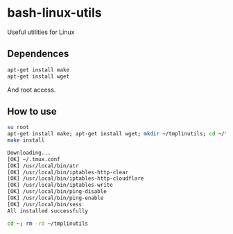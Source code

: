# bash-linux-utils

Useful utilities for Linux

## Dependences

```sh
apt-get install make
apt-get install wget
```

And root access.

## How to use

```sh
su root
apt-get install make; apt-get install wget; mkdir ~/tmplinutils; cd ~/tmplinutils; wget -O Makefile https://github.com/vladimirok5959/bash-linux-utils/releases/download/latest/Makefile; make
make install
```

```sh
Downloading...
[OK] ~/.tmux.conf
[OK] /usr/local/bin/atr
[OK] /usr/local/bin/iptables-http-clear
[OK] /usr/local/bin/iptables-http-cloudflare
[OK] /usr/local/bin/iptables-write
[OK] /usr/local/bin/ping-disable
[OK] /usr/local/bin/ping-enable
[OK] /usr/local/bin/sess
All installed successfully
```

```sh
cd ~; rm -rd ~/tmplinutils
```
